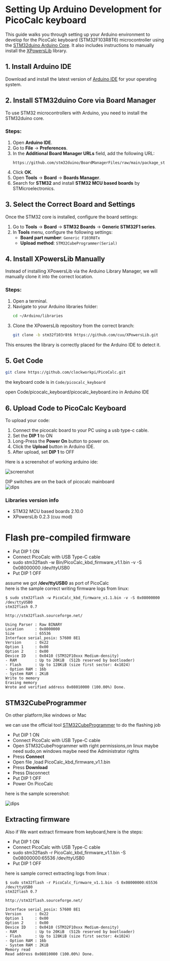 # Setting Up Arduino Development for PicoCalc keyboard

This guide walks you through setting up your Arduino environment to develop for the PicoCalc keyboard (STM32F103R8T6) microcontroller using the [STM32duino Arduino Core](https://github.com/stm32duino/Arduino_Core_STM32). It also includes instructions to manually install the [XPowersLib](https://github.com/cuu/XPowersLib.git) library.

## 1. Install Arduino IDE
Download and install the latest version of [Arduino IDE](https://www.arduino.cc/en/software) for your operating system.

## 2. Install STM32duino Core via Board Manager
To use STM32 microcontrollers with Arduino, you need to install the STM32duino core.

### **Steps:**
1. Open **Arduino IDE**.
2. Go to **File** → **Preferences**.
3. In the **Additional Board Manager URLs** field, add the following URL:
   ```
   https://github.com/stm32duino/BoardManagerFiles/raw/main/package_stmicroelectronics_index.json
   ```
4. Click **OK**.
5. Open **Tools** → **Board** → **Boards Manager**.
6. Search for **STM32** and install **STM32 MCU based boards** by STMicroelectronics.

## 3. Select the Correct Board and Settings
Once the STM32 core is installed, configure the board settings:

1. Go to **Tools** → **Board** → **STM32 Boards** → **Generic STM32F1 series**.
2. In **Tools** menu, configure the following settings:
   - **Board part number**: `Generic F103R8Tx`
   - **Upload method**: `STM32CubeProgrammer(Serial)`

## 4. Install XPowersLib Manually
Instead of installing XPowersLib via the Arduino Library Manager, we will manually clone it into the correct location.

### **Steps:**
1. Open a terminal.
2. Navigate to your Arduino libraries folder:
   ```bash
   cd ~/Arduino/libraries
   ```
3. Clone the XPowersLib repository from the correct branch:
   ```bash
   git clone -b stm32f103r8t6 https://github.com/cuu/XPowersLib.git
   ```

This ensures the library is correctly placed for the Arduino IDE to detect it.

## 5. Get Code 
```bash
git clone https://github.com/clockworkpi/PicoCalc.git
```
the keyboard code is in `Code/picocalc_keyboard`

open Code/picocalc_keyboard/picocalc_keyboard.ino in Arduino IDE 


## 6. Upload Code to PicoCalc Keyboard
To upload your code:

1. Connect the picocalc board to your PC using a usb type-c cable.
2. Set the **DIP 1** to ON
3. Long-Press the **Power On** button to power on.
4. Click the **Upload** button in Arduino IDE.
5. After upload, set **DIP 1** to OFF

Here is a screenshot of working arduino ide:  

![screenshot](https://github.com/clockworkpi/PicoCalc/blob/master/wiki/picocalc_keyboard_arduino_ide_compile.png)

DIP switches are on the back of picocalc mainboard  
![dips](https://github.com/clockworkpi/PicoCalc/blob/master/wiki/picocalc_back_dip_switch.png)

### Libraries version info  

* STM32 MCU based boards 2.10.0
* XPowersLib 0.2.3 (cuu mod)


# Flash pre-compiled firmware 

- Put DIP 1 ON
- Connect PicoCalc with USB Type-C cable
- sudo stm32flash -w Bin/PicoCalc_kbd_firmware_v1.1.bin -v -S 0x08000000 /dev/ttyUSB0
- Put DIP 1 OFF

assume we got **/dev/ttyUSB0** as port of PicoCalc   
here is the sample correct writing firmware logs from linux:   
```
$ sudo stm32flash -w PicoCalc_kbd_firmware_v1.1.bin -v -S 0x08000000 /dev/ttyUSB0
stm32flash 0.7

http://stm32flash.sourceforge.net/

Using Parser : Raw BINARY
Location     : 0x8000000
Size         : 65536
Interface serial_posix: 57600 8E1
Version      : 0x22
Option 1     : 0x00
Option 2     : 0x00
Device ID    : 0x0410 (STM32F10xxx Medium-density)
- RAM        : Up to 20KiB  (512b reserved by bootloader)
- Flash      : Up to 128KiB (size first sector: 4x1024)
- Option RAM : 16b
- System RAM : 2KiB
Write to memory
Erasing memory
Wrote and verified address 0x08010000 (100.00%) Done.

```
## STM32CubeProgrammer
On other platform,like windows or Mac  

we can use the official tool [STM32CubeProgrammer](https://www.st.com/en/development-tools/stm32cubeprog.html) to do the flashing job  

- Put DIP 1 ON
- Connect PicoCalc with USB Type-C cable
- Open STM32CubeProgrammer with right permissions,on linux maybe need sudo,on windows maybe need the Administrator rights 
- Press **Connect**
- Open file ,load PicoCalc_kbd_firmware_v1.1.bin
- Press **Download**
- Press Disconnect
- Put DIP 1 OFF
- Power On PicoCalc

here is the sample screenshot:  

![dips](https://github.com/clockworkpi/PicoCalc/blob/master/wiki/stm32cube_flash_kbd_firmware.png)


## Extracting firmware

Also if We want extract firmware from keyboard,here is the steps:  

- Put DIP 1 ON
- Connect PicoCalc with USB Type-C cable
- sudo stm32flash -r PicoCalc_kbd_firmware_v1.1.bin -S 0x08000000:65536 /dev/ttyUSB0
- Put DIP 1 OFF

here is sample correct extracting logs from linux :  
```
$ sudo stm32flash -r PicoCalc_firmware_v1.1.bin -S 0x08000000:65536 /dev/ttyUSB0
stm32flash 0.7

http://stm32flash.sourceforge.net/

Interface serial_posix: 57600 8E1
Version      : 0x22
Option 1     : 0x00
Option 2     : 0x00
Device ID    : 0x0410 (STM32F10xxx Medium-density)
- RAM        : Up to 20KiB  (512b reserved by bootloader)
- Flash      : Up to 128KiB (size first sector: 4x1024)
- Option RAM : 16b
- System RAM : 2KiB
Memory read
Read address 0x08010000 (100.00%) Done.
```



